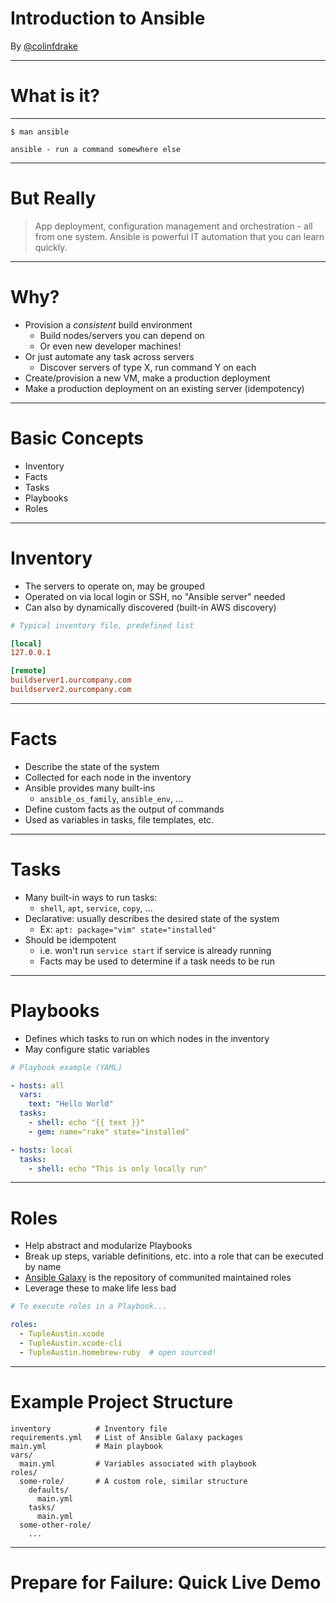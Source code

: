 <!-- $theme: default -->

# Introduction to Ansible

By [@colinfdrake](https://twitter.com/colinfdrake)

---

# What is it?

---

```text
$ man ansible

ansible - run a command somewhere else
```

---

# But Really

> App deployment, configuration management and orchestration - all from one system. Ansible is powerful IT automation that you can learn quickly.

---

# Why?

- Provision a _consistent_ build environment
	- Build nodes/servers you can depend on
	- Or even new developer machines!
- Or just automate any task across servers
	- Discover servers of type X, run command Y on each
- Create/provision a new VM, make a production deployment
- Make a production deployment on an existing server (idempotency)

---

# Basic Concepts

- Inventory
- Facts
- Tasks
- Playbooks
- Roles

---

# Inventory

- The servers to operate on, may be grouped
- Operated on via local login or SSH, no "Ansible server" needed
- Can also by dynamically discovered (built-in AWS discovery)

```ini
# Typical inventory file, predefined list

[local]
127.0.0.1

[remote]
buildserver1.ourcompany.com
buildserver2.ourcompany.com
```

---

# Facts

- Describe the state of the system
- Collected for each node in the inventory
- Ansible provides many built-ins
	- `ansible_os_family`, `ansible_env`, ...
- Define custom facts as the output of commands
- Used as variables in tasks, file templates, etc.

---

# Tasks

- Many built-in ways to run tasks:
	- `shell`, `apt`, `service`, `copy`, ...
- Declarative: usually describes the desired state of the system
	- Ex: `apt: package="vim" state="installed"`
- Should be idempotent
	- i.e. won't run `service start` if service is already running
	- Facts may be used to determine if a task needs to be run

---

# Playbooks

- Defines which tasks to run on which nodes in the inventory
- May configure static variables

```yaml
# Playbook example (YAML)

- hosts: all
  vars:
    text: "Hello World"
  tasks:
    - shell: echo "{{ text }}"
    - gem: name="rake" state="installed"

- hosts: local
  tasks:
    - shell: echo "This is only locally run"
```

---

# Roles

- Help abstract and modularize Playbooks
- Break up steps, variable definitions, etc. into a role that can be executed by name
- [Ansible Galaxy](https://galaxy.ansible.com/) is the repository of communited maintained roles
- Leverage these to make life less bad

```yaml
# To execute roles in a Playbook...

roles:
  - TupleAustin.xcode
  - TupleAustin.xcode-cli
  - TupleAustin.homebrew-ruby  # open sourced!
```

---

# Example Project Structure

```text
inventory          # Inventory file
requirements.yml   # List of Ansible Galaxy packages
main.yml           # Main playbook
vars/
  main.yml         # Variables associated with playbook
roles/
  some-role/       # A custom role, similar structure
    defaults/
      main.yml
    tasks/
      main.yml
  some-other-role/
    ...
```

---

# Prepare for Failure: Quick Live Demo
